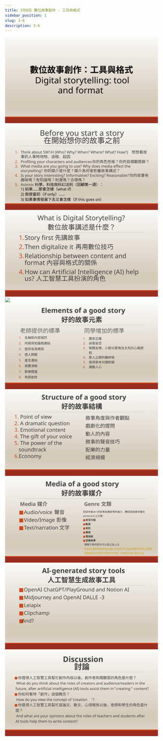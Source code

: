 ```yaml
---
title: 3月6日 數位故事創作 - 工具與格式
sidebar_position: 1
slug: 3-6
description: 3-6
---
```


![](./03-06_static/投影片6.SVG)
![](./03-06_static/投影片7.SVG)
![](./03-06_static/投影片8.SVG)
![](https://e.brid.cf/i/2023/03/06/niu56w.webp)
![](./03-06_static/投影片10.SVG)
![](./03-06_static/投影片11.SVG)
![](./03-06_static/投影片12.SVG)
![](./03-06_static/投影片13.SVG)
![](./03-06_static/投影片14.SVG)
